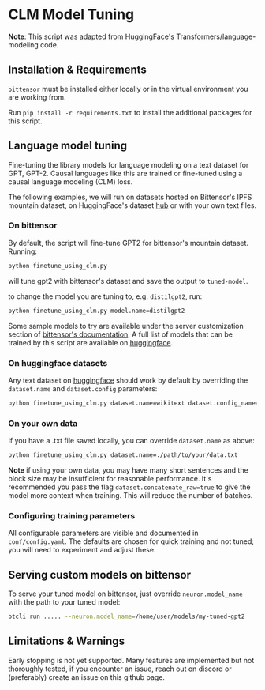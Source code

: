# CLM Model Tuning

<!---
Copyright 2020 The OpenTensor Team. All rights reserved.

Licensed under the Apache License, Version 2.0 (the "License");
you may not use this file except in compliance with the License.
You may obtain a copy of the License at

    http://www.apache.org/licenses/LICENSE-2.0

Unless required by applicable law or agreed to in writing, software
distributed under the License is distributed on an "AS IS" BASIS,
WITHOUT WARRANTIES OR CONDITIONS OF ANY KIND, either express or implied.
See the License for the specific language governing permissions and
limitations under the License.
-->

**Note**: This script was adapted from HuggingFace's Transformers/language-modeling code.

## Installation & Requirements
`bittensor` must be installed either locally or in the virtual environment you are working from.

Run ```pip install -r requirements.txt``` to install the additional packages for this script.

## Language model tuning

Fine-tuning the library models for language modeling on a text dataset 
for GPT, GPT-2. Causal languages like this are trained or fine-tuned using a causal language 
modeling (CLM) loss.

The following examples, we will run on datasets hosted on Bittensor's IPFS mountain dataset, 
on HuggingFace's dataset [hub](https://huggingface.co/datasets) or with your own text files.

### On bittensor

By default, the script will fine-tune GPT2 for bittensor's mountain dataset. Running:
```bash
python finetune_using_clm.py
```
will tune gpt2 with bittensor's dataset and save the output to `tuned-model`.

to change the model you are tuning to, e.g. `distilgpt2`, run:
```bash
python finetune_using_clm.py model.name=distilgpt2
```

Some sample models to try are available under the server customization section of 
[bittensor's documentation](https://docs.bittensor.com). A full list of models that can be trained by this
script are available on [huggingface](https://huggingface.co/models?filter=text-generation).

### On huggingface datasets

Any text dataset on [huggingface](https://huggingface.co/datasets) should work by default by
overriding the `dataset.name` and `dataset.config` parameters:

```bash
python finetune_using_clm.py dataset.name=wikitext dataset.config_name=wikitext-103-v1
```

### On your own data

If you have a .txt file saved locally, you can override `dataset.name` as above:
```bash
python finetune_using_clm.py dataset.name=./path/to/your/data.txt
```

**Note** if using your own data, you may have many short sentences and the block size may be 
insufficient for reasonable performance. It's recommended you pass the flag
`dataset.concatenate_raw=true` to give the model more context when training. This will reduce
the number of batches.

### Configuring training parameters

All configurable parameters are visible and documented in `conf/config.yaml`. 
The defaults are chosen for quick training and not tuned; you will need to experiment and adjust 
these.


## Serving custom models on bittensor

To serve your tuned model on bittensor, just override `neuron.model_name` with the path to your 
tuned model:
```bash
btcli run ..... --neuron.model_name=/home/user/models/my-tuned-gpt2
```

## Limitations & Warnings

Early stopping is not yet supported. Many features are implemented but not thoroughly tested, if
you encounter an issue, reach out on discord or (preferably) create an issue on this github page.
